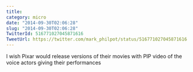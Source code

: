 ```yaml
---
title: 
category: micro
date: "2014-09-30T02:06:28"
slug: "2014-09-30T02:06:28"
TwitterId: 516771027045871616
TweetUrl: https://twitter.com/mark_philpot/status/516771027045871616
---
```


I wish Pixar would release versions of their movies with PIP video of the voice
actors giving their performances
